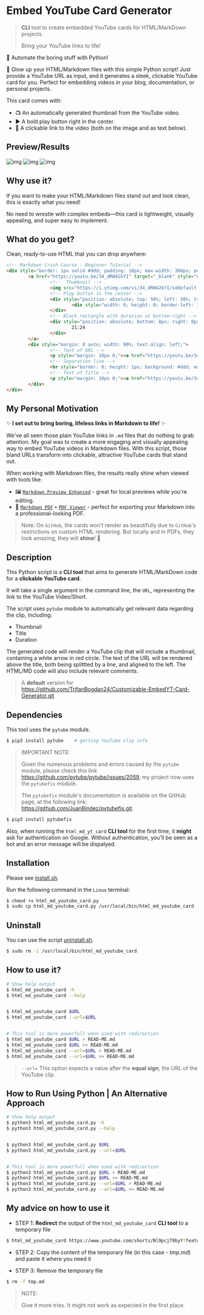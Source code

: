 # Embed YouTube Card Generator

> **CLI** tool to create embedded YouTube cards for HTML/MarkDown projects.
>
> Bring your YouTube links to life!


🤖 Automate the boring stuff with Python!


🚀 Glow up your HTML/Markdown files with this simple Python script!
Just provide a YouTube URL as input, and it generates a sleek, clickable YouTube card for you.
Perfect for embedding videos in your blog, documentation, or personal projects.

This card comes with:

- 📺 An automatically generated thumbnail from the YouTube video.
- ▶️ A bold play button right in the center.
- 🔗 A clickable link to the video (both on the image and as text below).


## Preview/Results

![img](Images/img-01.png)
![img](Images/img-02.png)
![img](Images/img-03.png)



## Why use it?


If you want to make your HTML/Markdown files stand out and look clean,
this is exactly what you need!

No need to wrestle with complex embeds—this card is lightweight, visually appealing, and super easy to implement.



## What do you get?

Clean, ready-to-use HTML that you can drop anywhere:

```html
<!-- Markdown Crash Course - Beginner Tutorial -->
<div style="border: 1px solid #ddd; padding: 10px; max-width: 300px; position: relative; display: inline-block;">
        <a href="https://youtu.be/34_dRW42kYI" target="_blank" style="display: block; position: relative;">
                <!--  Thumbnail -->
                <img src="https://i.ytimg.com/vi/34_dRW42kYI/sddefault.jpg" alt="YouTube Thumbnail" style="width: 100%; display: block;">
                <!-- Play button in the center -->
                <div style="position: absolute; top: 50%; left: 50%; transform: translate(-50%, -50%); width: 60px; height: 60px; background: rgba(255, 0, 0, 0.8); border-radius: 50%; display: flex; align-items: center; justify-content: center;">
                        <div style="width: 0; height: 0; border-left: 15px solid white; border-top: 10px solid transparent; border-bottom: 10px solid transparent;"></div>
                </div>
                <!-- Black rectangle with duration at bottom-right -->
                <div style="position: absolute; bottom: 8px; right: 8px; background: rgba(0, 0, 0, 0.8); color: white; padding: 2px 6px; font-size: 12px; border-radius: 3px;">
                        21:24
                </div>
        </a>
        <div style="margin: 0 auto; width: 90%; text-align: left;">
                <!-- Text of URL -->
                <p style="margin: 10px 0;"><a href="https://youtu.be/34_dRW42kYI" target="_blank">https://youtu.be/34_dRW42kYI</a></p>
                <!-- Separation line -->
                <hr style="border: 0; height: 1px; background: #ddd; margin: 10px 0;">
                <!-- Text of Title -->
                <p style="margin: 10px 0;"><a href="https://youtu.be/34_dRW42kYI" target="_blank">Markdown Crash Course - Beginner Tutorial</a></p>
        </div>
</div>

```



## My Personal Motivation

✨ **I set out to bring boring, lifeless links in Markdown to life!** ✨

We've all seen those plain YouTube links in `.md` files that do nothing to grab attention.
My goal was to create a more engaging and visually appealing way to embed YouTube videos in Markdown files. With this script, those bland URLs transform into clickable, attractive YouTube cards that stand out.

When working with Markdown files, the results really shine when viewed with tools like:

- 🖼️ [`Markdown Preview Enhanced`](https://marketplace.visualstudio.com/items?itemName=shd101wyy.markdown-preview-enhanced) - great for local previews while you're editing.
- 📄 [`Markdown PDF`](https://marketplace.visualstudio.com/items?itemName=yzane.markdown-pdf) `+` [`PDF Viewer`](https://marketplace.visualstudio.com/items?itemName=tomoki1207.pdf) - perfect for exporting your Markdown into a professional-looking PDF.

> Note: On `GitHub`, the cards won't render as beautifully
> due to `GitHub`'s restrictions on custom HTML rendering.
> But locally and in PDFs, they look amazing, they will **shine**! 🌟



## Description

This Python script is a **CLI tool**
that aims to generate HTML/MarkDown code
for a **clickable YouTube card**.


It will take a single argument in the command line,
the `URL`, representing the link to the YouTube Video/Short.


The script uses `pytube` module to automatically get
relevant data regarding the clip, including:
- Thumbnail
- Title
- Duration



The generated code will render a YouTube clip that will include a thumbnail,
containing a white arrow in red circle.
The text of the URL will be rendered above the title, both being splittted by a line,
and aligned to the left.
The HTML/MD code will also include relevant comments.


> A **default** version for <https://github.com/TrifanBogdan24/Customizable-EmbedYT-Card-Generator.git>



## Dependencies

This tool uses the `pytube` module.




```bash
$ pip3 install pytube    # getting YouTube clip info
```




> IMPORTANT NOTE:
>
> Given the numerous problems and errors caused by the `pytube` module,
> please check this link <https://github.com/pytube/pytube/issues/2059>,
> my project now uses the `pytubefix` module.
>
> The `pytubefix` module's documentation is available on the GitHub page,
> at the following link: <https://github.com/JuanBindez/pytubefix.git>.




```bash
$ pip3 install pytubefix
```


Also, when running the `html_md_yt_card` **CLI tool** for the first time,
it **might** ask for authentication on Google.
Without authentication, you'll be seen as a bot and an error message will be dispalyed.




## Installation


Please see [install.sh](install.sh).


Run the following command in the `Linux` terminal:
```bash
$ chmod +x html_md_youtube_card.py
$ sudo cp html_md_youtube_card.py /usr/local/bin/html_md_youtube_card
```



## Uninstall

You can use the script [uninstall.sh](uninstall.sh).


```bash
$ sudo rm -i /usr/local/bin/html_md_youtube_card
```


## How to use it?

```bash
# Show help output
$ html_md_youtube_card -h
$ html_md_youtube_card --help


$ html_md_youtube_card $URL 
$ html_md_youtube_card --url=$URL


# This tool is more powerfull when used with redirection
$ html_md_youtube_card $URL > READ-ME.md
$ html_md_youtube_card $URL >> READ-ME.md
$ html_md_youtube_card --url=$URL > READ-ME.md
$ html_md_youtube_card --url=$URL >> READ-ME.md
```


> `--url=`
> This option expects a value after the **equal sign**,
> the URL of the YouTube clip.


## How to Run Using Python | An Alternative Approach


```bash
# Show help output
$ python3 html_md_youtube_card.py -h
$ python3 html_md_youtube_card.py --help


$ python3 html_md_youtube_card.py $URL 
$ python3 html_md_youtube_card.py --url=$URL


# This tool is more powerfull when used with redirection
$ python3 html_md_youtube_card.py $URL > READ-ME.md
$ python3 html_md_youtube_card.py $URL >> READ-ME.md
$ python3 html_md_youtube_card.py --url=$URL > READ-ME.md
$ python3 html_md_youtube_card.py --url=$URL >> READ-ME.md
```




## My advice on how to use it


- STEP 1: **Redirect** the output of the `html_md_youtube_card` **CLI tool** to a temporary file

```bash
$ html_md_youtube_card https://www.youtube.com/shorts/Nl9pcj79byY?feature=share > tmp.md
```


- STEP 2: Copy the content of the temporary file (in this case - *tmp.md*) and paste it where you need it


- STEP 3: Remove the temporary file

```bash
$ rm -f tmp.md
```

> NOTE:
> 
> Give it more tries.
> It might not work as expected in the first place.

